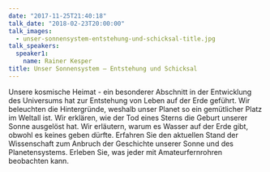 ```yaml
---
date: "2017-11-25T21:40:18"
talk_date: "2018-02-23T20:00:00"
talk_images:
  - unser-sonnensystem-entstehung-und-schicksal-title.jpg
talk_speakers:
  speaker1:
    name: Rainer Kesper
title: Unser Sonnensystem – Entstehung und Schicksal
---
```


Unsere kosmische Heimat - ein besonderer Abschnitt in der Entwicklung des Universums hat zur Entstehung von Leben auf der Erde geführt. Wir beleuchten die Hintergründe, weshalb unser Planet so ein gemütlicher Platz im Weltall ist. Wir erklären, wie der Tod eines Sterns die Geburt unserer Sonne ausgelöst hat. Wir erläutern, warum es Wasser auf der Erde gibt, obwohl es keines geben dürfte. Erfahren Sie den aktuellen Stand der Wissenschaft zum Anbruch der Geschichte unserer Sonne und des Planetensystems. Erleben Sie, was jeder mit Amateurfernrohren beobachten kann.

